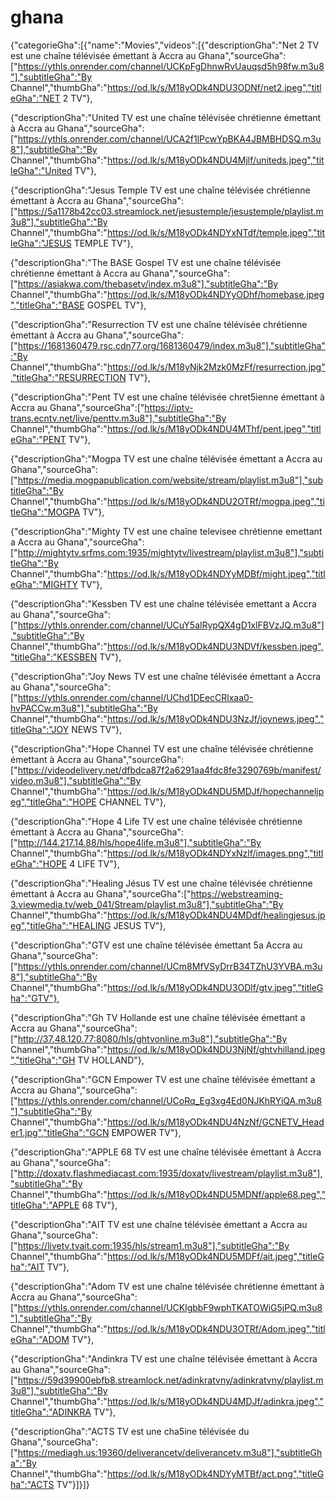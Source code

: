 # ghana
{"categorieGha":[{"name":"Movies","videos":[{"descriptionGha":"Net 2 TV est une chaîne télévisée émettant à Accra au Ghana","sourceGha":["https://ythls.onrender.com/channel/UCKpFgDhnwRvUauqsd5h98fw.m3u8"],"subtitleGha":"By Channel","thumbGha":"https://od.lk/s/M18yODk4NDU3ODNf/net2.jpeg","titleGha":"NET 2 TV"},

{"descriptionGha":"United TV est une chaîne télévisée chrétienne émettant à Accra au Ghana","sourceGha":["https://ythls.onrender.com/channel/UCA2f1lPcwYpBKA4JBMBHDSQ.m3u8"],"subtitleGha":"By Channel","thumbGha":"https://od.lk/s/M18yODk4NDU4Mjlf/uniteds.jpeg","titleGha":"United TV"},

{"descriptionGha":"Jesus Temple TV est une chaîne télévisée chrétienne émettant à Accra au Ghana","sourceGha":["https://5a1178b42cc03.streamlock.net/jesustemple/jesustemple/playlist.m3u8"],"subtitleGha":"By Channel","thumbGha":"https://od.lk/s/M18yODk4NDYxNTdf/temple.jpeg","titleGha":"JESUS TEMPLE TV"},

{"descriptionGha":"The BASE Gospel TV est une chaîne télévisée chrétienne émettant à Accra au Ghana","sourceGha":["https://asiakwa.com/thebasetv/index.m3u8"],"subtitleGha":"By Channel","thumbGha":"https://od.lk/s/M18yODk4NDYyODhf/homebase.jpeg","titleGha":"BASE GOSPEL TV"},

{"descriptionGha":"Resurrection TV est une chaîne télévisée chrétienne émettant à Accra au Ghana","sourceGha":["https://1681360479.rsc.cdn77.org/1681360479/index.m3u8"],"subtitleGha":"By Channel","thumbGha":"https://od.lk/s/M18yNjk2Mzk0MzFf/resurrection.jpg","titleGha":"RESURRECTION TV"},

{"descriptionGha":"Pent TV est une chaîne télévisée chret5ienne émettant à Accra au Ghana","sourceGha":["https://iptv-trans.ecntv.net/live/penttv.m3u8"],"subtitleGha":"By Channel","thumbGha":"https://od.lk/s/M18yODk4NDU4MThf/pent.jpeg","titleGha":"PENT TV"},

{"descriptionGha":"Mogpa TV est une chaîne télévisée émettant a Accra au Ghana","sourceGha":["https://media.mogpapublication.com/website/stream/playlist.m3u8"],"subtitleGha":"By Channel","thumbGha":"https://od.lk/s/M18yODk4NDU2OTRf/mogpa.jpeg","titleGha":"MOGPA TV"},

{"descriptionGha":"Mighty TV est une chaîne televisee chrétienne emettant a Accra au Ghana","sourceGha":["http://mightytv.srfms.com:1935/mightytv/livestream/playlist.m3u8"],"subtitleGha":"By Channel","thumbGha":"https://od.lk/s/M18yODk4NDYyMDBf/might.jpeg","titleGha":"MIGHTY TV"},

{"descriptionGha":"Kessben TV est une chaîne télévisée emettant a Accra au Ghana","sourceGha":["https://ythls.onrender.com/channel/UCuY5alRypQX4gD1xlFBVzJQ.m3u8"],"subtitleGha":"By Channel","thumbGha":"https://od.lk/s/M18yODk4NDU3NDVf/kessben.jpeg","titleGha":"KESSBEN TV"},

{"descriptionGha":"Joy News TV est une chaîne télévisée émettant a Accra au Ghana","sourceGha":["https://ythls.onrender.com/channel/UChd1DEecCRlxaa0-hvPACCw.m3u8"],"subtitleGha":"By Channel","thumbGha":"https://od.lk/s/M18yODk4NDU3NzJf/joynews.jpeg","titleGha":"JOY NEWS TV"},

{"descriptionGha":"Hope Channel TV est une chaîne télévisée chrétienne émettant à Accra au Ghana","sourceGha":["https://videodelivery.net/dfbdca87f2a6291aa4fdc8fe3290769b/manifest/video.m3u8"],"subtitleGha":"By Channel","thumbGha":"https://od.lk/s/M18yODk4NDU5MDJf/hopechanneljpeg","titleGha":"HOPE CHANNEL TV"},

{"descriptionGha":"Hope 4 Life TV est une chaîne télévisée chrétienne émettant à Accra au Ghana","sourceGha":["http://144.217.14.88/hls/hope4life.m3u8"],"subtitleGha":"By Channel","thumbGha":"https://od.lk/s/M18yODk4NDYxNzlf/images.png","titleGha":"HOPE 4 LIFE TV"},

{"descriptionGha":"Healing Jésus TV est une chaîne télévisée chrétienne émettant à Accra au Ghana","sourceGha":["https://webstreaming-3.viewmedia.tv/web_041/Stream/playlist.m3u8"],"subtitleGha":"By Channel","thumbGha":"https://od.lk/s/M18yODk4NDU4MDdf/healingjesus.jpeg","titleGha":"HEALING JESUS TV"},

{"descriptionGha":"GTV est une chaîne télévisée émettant 5a Accra au Ghana","sourceGha":["https://ythls.onrender.com/channel/UCm8MfVSyDrrB34TZhU3YVBA.m3u8"],"subtitleGha":"By Channel","thumbGha":"https://od.lk/s/M18yODk4NDU3ODlf/gtv.jpeg","titleGha":"GTV"},

{"descriptionGha":"Gh TV Hollande est une chaîne télévisée émettant a Accra au Ghana","sourceGha":["http://37.48.120.77:8080/hls/ghtvonline.m3u8"],"subtitleGha":"By Channel","thumbGha":"https://od.lk/s/M18yODk4NDU3NjNf/ghtvhilland.jpeg","titleGha":"GH TV HOLLAND"},

{"descriptionGha":"GCN Empower TV est une chaîne télévisée émettant a Accra au Ghana","sourceGha":["https://ythls.onrender.com/channel/UCoRq_Eg3xg4Ed0NJKhRYiQA.m3u8"],"subtitleGha":"By Channel","thumbGha":"https://od.lk/s/M18yODk4NDU4NzNf/GCNETV_Header1.jpg","titleGha":"GCN EMPOWER TV"},

{"descriptionGha":"APPLE 68 TV est une chaîne télévisée émettant à Accra au Ghana","sourceGha":["http://doxatv.flashmediacast.com:1935/doxatv/livestream/playlist.m3u8"],"subtitleGha":"By Channel","thumbGha":"https://od.lk/s/M18yODk4NDU5MDNf/apple68.peg","titleGha":"APPLE 68 TV"},

{"descriptionGha":"AIT TV est une chaîne télévisée émettant a Accra au Ghana","sourceGha":["https://livetv.tvait.com:1935/hls/stream1.m3u8"],"subtitleGha":"By Channel","thumbGha":"https://od.lk/s/M18yODk4NDU5MDFf/ait.jpeg","titleGha":"AIT TV"},

{"descriptionGha":"Adom TV est une chaîne télévisée chrétienne émettant à Accra au Ghana","sourceGha":["https://ythls.onrender.com/channel/UCKlgbbF9wphTKATOWiG5jPQ.m3u8"],"subtitleGha":"By Channel","thumbGha":"https://od.lk/s/M18yODk4NDU3OTRf/Adom.jpeg","titleGha":"ADOM TV"},

{"descriptionGha":"Andinkra TV est une chaîne télévisée émettant à Accra au Ghana","sourceGha":["https://59d39900ebfb8.streamlock.net/adinkratvny/adinkratvny/playlist.m3u8"],"subtitleGha":"By Channel","thumbGha":"https://od.lk/s/M18yODk4NDU4MDJf/adinkra.jpeg","titleGha":"ADINKRA TV"},

{"descriptionGha":"ACTS TV est une cha5ine télévisée du Ghana","sourceGha":["https://mediagh.us:19360/deliverancetv/deliverancetv.m3u8"],"subtitleGha":"By Channel","thumbGha":"https://od.lk/s/M18yODk4NDYyMTBf/act.png","titleGha":"ACTS TV"}]}]}
